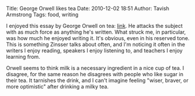 Title: George Orwell likes tea
Date: 2010-12-02 18:51
Author: Tavish Armstrong
Tags: food, writing

I enjoyed this essay by George Orwell on tea:
[link](http://www.booksatoz.com/witsend/tea/orwell.htm "George Orwell: A Nice Cup of Tea").
He attacks the subject with as much force as anything he's written. What
struck me, in particular, was how much he enjoyed writing it. It's
obvious, even in his reserved tone. This is something Zinsser talks
about often, and I'm noticing it often in the writers I enjoy reading,
speakers I enjoy listening to, and teachers I enjoy learning from.

Orwell seems to think milk is a necessary ingredient in a nice cup of
tea. I disagree, for the same reason he disagrees with people who like
sugar in their tea. It tarnishes the drink, and I can't imagine feeling
"wiser, braver, or more optimistic" after drinking a milky tea.
